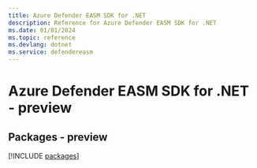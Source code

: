 ```yaml
---
title: Azure Defender EASM SDK for .NET
description: Reference for Azure Defender EASM SDK for .NET
ms.date: 01/01/2024
ms.topic: reference
ms.devlang: dotnet
ms.service: defendereasm
---
```

# Azure Defender EASM SDK for .NET - preview
## Packages - preview
[!INCLUDE [packages](defender-easm-index.md)]